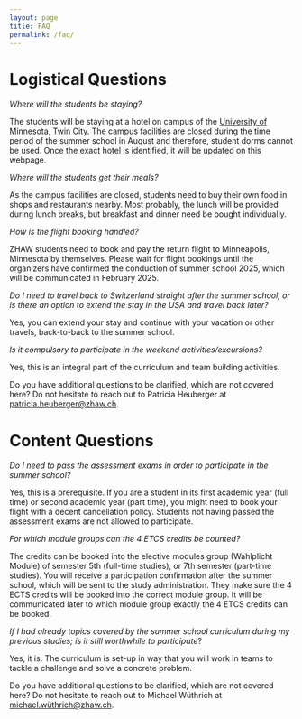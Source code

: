 ```yaml
---
layout: page
title: FAQ
permalink: /faq/
---
```



# Logistical Questions
*Where will the students be staying?*

The students will be staying at a hotel on campus of the [University of Minnesota, Twin City](https://twin-cities.umn.edu/about-us). The campus facilities are closed during the time period of the summer school in August and therefore, student dorms cannot be used. Once the exact hotel is identified, it will be updated on this webpage.

*Where will the students get their meals?*

As the campus facilities are closed, students need to buy their own food in shops and restaurants nearby. Most probably, the lunch will be provided during lunch breaks, but breakfast and dinner need be bought individually.

*How is the flight booking handled?*

ZHAW students need to book and pay the return flight to Minneapolis, Minnesota by themselves. Please wait for flight bookings until the organizers have confirmed the conduction of summer school 2025, which will be communicated in February 2025.

*Do I need to travel back to Switzerland straight after the summer school, or is there an option to extend the stay in the USA and travel back later?*

Yes, you can extend your stay and continue with your vacation or other travels, back-to-back to the summer school.

*Is it compulsory to participate in the weekend activities/excursions?*

Yes, this is an integral part of the curriculum and team building activities.

Do you have additional questions to be clarified, which are not covered here? Do not hesitate to reach out to Patricia Heuberger at [patricia.heuberger@zhaw.ch](patricia.heuberger@zhaw.ch).

# Content Questions

*Do I need to pass the assessment exams in order to participate in the summer school?*

Yes, this is a prerequisite. If you are a student in its first academic year (full time) or second academic year (part time), you might need to book your flight with a decent cancellation policy. Students not having passed the assessment exams are not allowed to participate.

*For which module groups can the 4 ETCS credits be counted?*

The credits can be booked into the elective modules group (Wahlplicht Module) of semester 5th (full-time studies), or 7th semester (part-time studies). You will receive a participation confirmation after the summer school, which will be sent to the study administration. They make sure the 4 ECTS credits will be booked into the correct module group. 
It will be communicated later to which module group exactly the 4 ETCS credits can be booked.

*If I had already topics covered by the summer school curriculum during my previous studies; is it still worthwhile to participate*?

Yes, it is. The curriculum is set-up in way that you will work in teams to tackle a challenge and solve a concrete problem.

Do you have additional questions to be clarified, which are not covered here? Do not hesitate to reach out to Michael Wüthrich at [michael.wüthrich@zhaw.ch](manuel.doemer@zhaw.ch).
